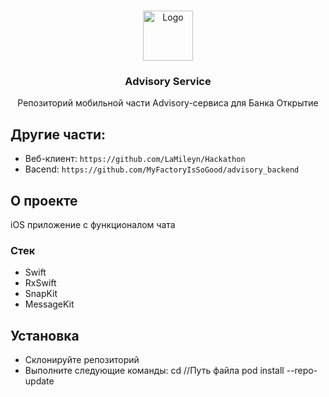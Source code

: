 <!-- Improved compatibility of back to top link: See: https://github.com/othneildrew/Best-README-Template/pull/73 -->
<a name="readme-top"></a>
<!--
*** Thanks for checking out the Best-README-Template. If you have a suggestion
*** that would make this better, please fork the repo and create a pull request
*** or simply open an issue with the tag "enhancement".
*** Don't forget to give the project a star!
*** Thanks again! Now go create something AMAZING! :D
-->



<!-- PROJECT SHIELDS -->
<!--
*** I'm using markdown "reference style" links for readability.
*** Reference links are enclosed in brackets [ ] instead of parentheses ( ).
*** See the bottom of this document for the declaration of the reference variables



<!-- PROJECT LOGO -->
<br />
<div align="center">
  <a href="https://github.com/MyFactoryIsSoGood/advisory_backend">
    <img src="https://bankreg.ru/bankr.ru/wp-content/uploads/2017/06/company_logo_33305-1.png" alt="Logo" width="80" height="80">
  </a>

<h3 align="center">Advisory Service</h3>

  <p align="center">
    Репозиторий мобильной части Advisory-сервиса для Банка Открытие
    <br>
  </p>
</div>

## Другие части:
* Веб-клиент: ```https://github.com/LaMileyn/Hackathon```
* Bacend: ```https://github.com/MyFactoryIsSoGood/advisory_backend```


## О проекте

iOS приложение с функционалом чата



### Стек

* Swift
* RxSwift
* SnapKit
* MessageKit



<!-- GETTING STARTED -->
## Установка

* Склонируйте репозиторий
* Выполните следующие команды:
cd //Путь файла 
pod install --repo-update
